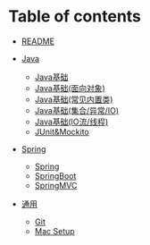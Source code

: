 # Table of contents

* [README](README.md)

* [Java](Java/README.md)
  * [Java基础](Java/Java基础.md)
  * [Java基础(面向对象)](Java/Java基础(OOD).md)
  * [Java基础(常见内置类)](Java/Java基础(STD).md)
  * [Java基础(集合/异常/IO)](Java/Java基础(集合-异常-IO).md)
  * [Java基础(IO流/线程)](Java/Java基础(IO流-线程).md)
  * [JUnit&Mockito](Java/JUnit&Mockito.md)
  
* [Spring](Spring/README.md)
  * [Spring](Spring/spring.md)
  * [SpringBoot](Spring/springboot.md)
  * [SpringMVC](Spring/springmvc.md)

* [通用](通用/README.md)
  * [Git](通用/Git.md)
  * [Mac Setup](<通用/Mac Setup.md>)
